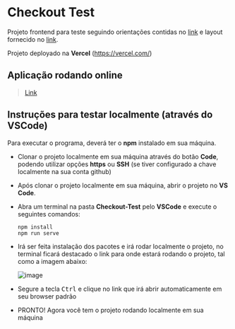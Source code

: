 # Checkout Test
Projeto frontend para teste seguindo orientações contidas no [link](https://docs.google.com/document/d/1G3x3_a8zwAjOfuIZV2KdWQR6ahQjE73XCuQeU8riINQ/edit) e layout fornecido no [link](https://www.figma.com/file/k5hXTUcOIdL0glzYGZCwWQ/Checkout---Gabriel-de-Paula?type=design&node-id=1-247&mode=design&t=5BupTcNTzb8clk6h-0).

Projeto deployado na **Vercel** (https://vercel.com/)

 ## Aplicação rodando online
   > [Link](https://checkout-test-green.vercel.app/)

 ## Instruções para testar localmente (através do VSCode)
 Para executar o programa, deverá ter o **npm** instalado em sua máquina.
  - Clonar o projeto localmente em sua máquina através do botão **Code**, podendo utilizar opções **https** ou **SSH** (se tiver configurado a chave localmente na sua conta github)

  - Após clonar o projeto localmente em sua máquina, abrir o projeto no **VS Code**.
  - Abra um terminal na pasta **Checkout-Test** pelo **VSCode** e execute o seguintes comandos:

    ```console
    npm install
    npm run serve
    ```
  
  - Irá ser feita instalação dos pacotes e irá rodar localmente o projeto, no terminal ficará destacado o link para onde estará rodando o projeto, tal como a imagem abaixo:

    ![image](https://github.com/GabrieldePaula97/Checkout-Test/assets/89981438/a0e08949-6ac5-4dab-8561-d02849b76877)


- Segure a tecla <kbd>Ctrl</kbd> e clique no link que irá abrir automaticamente em seu browser padrão

- PRONTO! Agora você tem o projeto rodando localmente em sua máquina
